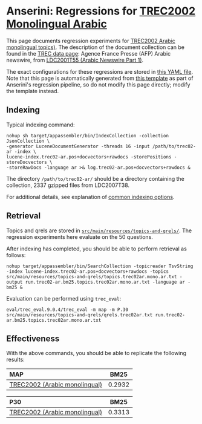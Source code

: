 # Anserini: Regressions for [TREC2002 Monolingual Arabic](https://trec.nist.gov/pubs/trec11/t11_proceedings.html)

This page documents regression experiments for [TREC2002 Arabic monolingual topics)](https://trec.nist.gov/pubs/trec11/t11_proceedings.html).
The description of the document collection can be found in the [TREC data page](https://trec.nist.gov/data/docs_noneng.html): Agence France Presse (AFP) Arabic newswire, from [LDC2001T55 (Arabic Newswire Part 1)](https://catalog.ldc.upenn.edu/LDC2001T55).

The exact configurations for these regressions are stored in [this YAML file](../src/main/resources/regression/trec02-ar.yaml).
Note that this page is automatically generated from [this template](../src/main/resources/docgen/templates/trec02-ar.template) as part of Anserini's regression pipeline, so do not modify this page directly; modify the template instead.

## Indexing

Typical indexing command:

```
nohup sh target/appassembler/bin/IndexCollection -collection JsonCollection \
-generator LuceneDocumentGenerator -threads 16 -input /path/to/trec02-ar -index \
lucene-index.trec02-ar.pos+docvectors+rawdocs -storePositions -storeDocvectors \
-storeRawDocs -language ar >& log.trec02-ar.pos+docvectors+rawdocs &
```

The directory `/path/to/trec02-ar/` should be a directory containing the collection, 2337 gzipped files from LDC2007T38.

For additional details, see explanation of [common indexing options](common-indexing-options.md).

## Retrieval

Topics and qrels are stored in [`src/main/resources/topics-and-qrels/`](../src/main/resources/topics-and-qrels/).
The regression experiments here evaluate on the 50 questions.

After indexing has completed, you should be able to perform retrieval as follows:

```
nohup target/appassembler/bin/SearchCollection -topicreader TsvString -index lucene-index.trec02-ar.pos+docvectors+rawdocs -topics src/main/resources/topics-and-qrels/topics.trec02ar.mono.ar.txt -output run.trec02-ar.bm25.topics.trec02ar.mono.ar.txt -language ar -bm25 &

```

Evaluation can be performed using `trec_eval`:

```
eval/trec_eval.9.0.4/trec_eval -m map -m P.30 src/main/resources/topics-and-qrels/qrels.trec02ar.txt run.trec02-ar.bm25.topics.trec02ar.mono.ar.txt

```

## Effectiveness

With the above commands, you should be able to replicate the following results:

MAP                                     | BM25      |
:---------------------------------------|-----------|
[TREC2002 (Arabic monolingual)](../src/main/resources/topics-and-qrels/topics.trec02ar.momo.ar.txt)| 0.2932    |


P30                                     | BM25      |
:---------------------------------------|-----------|
[TREC2002 (Arabic monolingual)](../src/main/resources/topics-and-qrels/topics.trec02ar.momo.ar.txt)| 0.3313    |


